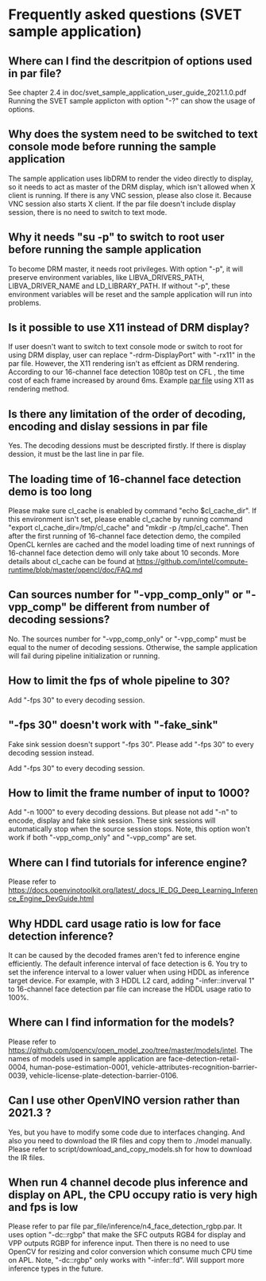 # Frequently asked questions (SVET sample application)

## Where can I find the descritpion of options used in par file?
See chapter 2.4 in doc/svet_sample_application_user_guide_2021.1.0.pdf
Running the SVET sample applicton with option "-?" can show the usage of options.

## Why does the system need to be switched to text console mode before running the sample application
The sample application uses libDRM to render the video directly to display, so it needs to act as master of the DRM display, which isn't allowed when X client is running. If there is any VNC session, please also close it. Because VNC session also starts X client. 
If the par file doesn't include display session, there is no need to switch to text mode.

## Why it needs "su -p" to switch to root user before running the sample application
To become DRM master, it needs root privileges. With option "-p", it will preserve environment variables, like LIBVA_DRIVERS_PATH, LIBVA_DRIVER_NAME and LD_LIBRARY_PATH. If without "-p", these environment variables will be reset and the sample application will run into problems.

## Is it possible to use X11 instead of DRM display?
If user doesn't want to switch to text console mode or switch to root for using DRM display, user can replace "-rdrm-DisplayPort" with "-rx11" in the par file. However, the X11 rendering isn't as effcient as DRM rendering. According to our 16-channel face detection 1080p test on CFL , the time cost of each frame increased by around 6ms. Example [par file](./par_file/inference/n16_face_detection_1080p_x11.par) using X11 as rendering method. 

## Is there any limitation of the order of decoding, encoding and dislay sessions in par file
Yes. The decoding dessions must be descripted firstly. If there is display dession, it must be the last line in par file.

## The loading time of 16-channel face detection demo is too long
Please make sure cl_cache is enabled by command "echo $cl_cache_dir". If this environment isn't set, please enable cl_cache by running command "export cl_cache_dir=/tmp/cl_cache" and "mkdir -p /tmp/cl_cache". Then after the first running of 16-channel face detection demo, the compiled OpenCL kernles are cached and the model loading time of next runnings of 16-channel face detection demo will only take about 10 seconds.
More details about cl_cache can be found at https://github.com/intel/compute-runtime/blob/master/opencl/doc/FAQ.md

## Can sources number for "-vpp_comp_only" or "-vpp_comp" be different from number of decoding sessions?  
No. The sources number for "-vpp_comp_only" or "-vpp_comp" must be equal to the numer of decoding sessions. Otherwise, the sample application will fail during pipeline initialization or running. 

## How to limit the fps of whole pipeline to 30?
Add "-fps 30" to every decoding session.

## "-fps 30" doesn't work with "-fake_sink"
Fake sink session doesn't support "-fps 30". Please add "-fps 30" to every decoding session instead.

Add "-fps 30" to every decoding session.
## How to limit the frame number of input to 1000?
Add "-n 1000" to every decoding dessions. But please not add "-n" to encode, display and fake sink session. These sink sessions will automatically stop when the source session stops. Note, this option won't work if both "-vpp_comp_only" and "-vpp_comp" are set. 

## Where can I find tutorials for inference engine?
Please refer to https://docs.openvinotoolkit.org/latest/_docs_IE_DG_Deep_Learning_Inference_Engine_DevGuide.html

## Why HDDL card usage ratio is low for face detection inference?
It can be caused by the decoded frames aren't fed to inference engine efficiently. The default inference interval of face detection is 6. You try to set the inference interval to a lower valuer when using HDDL as inference target device. For example, with 3 HDDL L2 card, adding "-infer::inverval 1" to 16-channel face detection par file can increase the HDDL usage ratio to 100%.  

## Where can I find information for the models?
Please refer to https://github.com/opencv/open_model_zoo/tree/master/models/intel. The names of models used in sample application are
face-detection-retail-0004, human-pose-estimation-0001, vehicle-attributes-recognition-barrier-0039, vehicle-license-plate-detection-barrier-0106.

## Can I use other OpenVINO version rather than 2021.3 ?
Yes, but you have to modify some code due to interfaces changing. And also you need to download the IR files and copy them to ./model manually. Please refer to script/download_and_copy_models.sh for how to download the IR files.

## When run 4 channel decode plus inference and display on APL, the CPU occupy ratio is very high and fps is low
Please refer to par file par_file/inference/n4_face_detection_rgbp.par. It uses option "-dc::rgbp" that make the SFC outputs RGB4 for display and VPP outputs RGBP for inference input. Then there is no need to use OpenCV for resizing and color conversion which consume much CPU time on APL.
Note, "-dc::rgbp" only works with "-infer::fd". Will support more inference types in the future.
